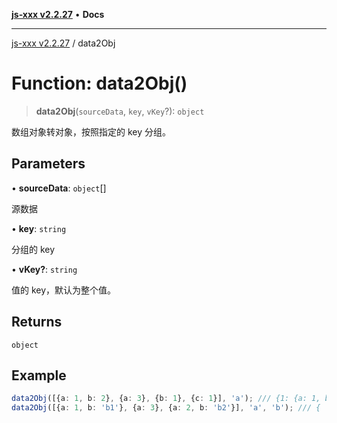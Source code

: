 [**js-xxx v2.2.27**](../README.md) • **Docs**

***

[js-xxx v2.2.27](../README.md) / data2Obj

# Function: data2Obj()

> **data2Obj**(`sourceData`, `key`, `vKey`?): `object`

数组对象转对象，按照指定的 key 分组。

## Parameters

• **sourceData**: `object`[]

源数据

• **key**: `string`

分组的 key

• **vKey?**: `string`

值的 key，默认为整个值。

## Returns

`object`

## Example

```ts
data2Obj([{a: 1, b: 2}, {a: 3}, {b: 1}, {c: 1}], 'a'); /// {1: {a: 1, b: 2}, 3: {a: 3}, undefined: {c: 1}}
data2Obj([{a: 1, b: 'b1'}, {a: 3}, {a: 2, b: 'b2'}], 'a', 'b'); /// { '1': 'b1', '2': 'b2', '3': undefined }
```

